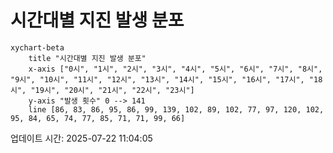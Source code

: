 # 시간대별 지진 발생 분포

```mermaid
xychart-beta
    title "시간대별 지진 발생 분포"
    x-axis ["0시", "1시", "2시", "3시", "4시", "5시", "6시", "7시", "8시", "9시", "10시", "11시", "12시", "13시", "14시", "15시", "16시", "17시", "18시", "19시", "20시", "21시", "22시", "23시"]
    y-axis "발생 횟수" 0 --> 141
    line [86, 83, 86, 95, 86, 99, 139, 102, 89, 102, 77, 97, 120, 102, 95, 84, 65, 74, 77, 85, 71, 71, 99, 66]
```

업데이트 시간: 2025-07-22 11:04:05

